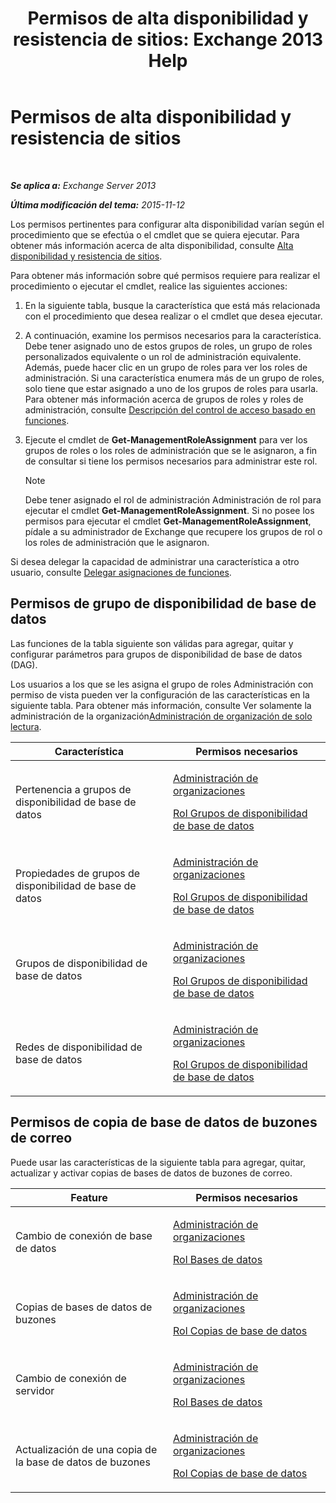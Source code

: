 ﻿---
title: 'Permisos de alta disponibilidad y resistencia de sitios: Exchange 2013 Help'
TOCTitle: Permisos de alta disponibilidad y resistencia de sitios
ms:assetid: 66085107-4d4d-41c3-a425-82314acd9eee
ms:mtpsurl: https://technet.microsoft.com/es-es/library/Dd638136(v=EXCHG.150)
ms:contentKeyID: 48268224
ms.date: 04/23/2018
mtps_version: v=EXCHG.150
ms.translationtype: HT
---

# Permisos de alta disponibilidad y resistencia de sitios

 

_**Se aplica a:** Exchange Server 2013_

_**Última modificación del tema:** 2015-11-12_

Los permisos pertinentes para configurar alta disponibilidad varían según el procedimiento que se efectúa o el cmdlet que se quiera ejecutar. Para obtener más información acerca de alta disponibilidad, consulte [Alta disponibilidad y resistencia de sitios](high-availability-and-site-resilience-exchange-2013-help.md).

Para obtener más información sobre qué permisos requiere para realizar el procedimiento o ejecutar el cmdlet, realice las siguientes acciones:

1.  En la siguiente tabla, busque la característica que está más relacionada con el procedimiento que desea realizar o el cmdlet que desea ejecutar.

2.  A continuación, examine los permisos necesarios para la característica. Debe tener asignado uno de estos grupos de roles, un grupo de roles personalizados equivalente o un rol de administración equivalente. Además, puede hacer clic en un grupo de roles para ver los roles de administración. Si una característica enumera más de un grupo de roles, solo tiene que estar asignado a uno de los grupos de roles para usarla. Para obtener más información acerca de grupos de roles y roles de administración, consulte [Descripción del control de acceso basado en funciones](understanding-role-based-access-control-exchange-2013-help.md).

3.  Ejecute el cmdlet de **Get-ManagementRoleAssignment** para ver los grupos de roles o los roles de administración que se le asignaron, a fin de consultar si tiene los permisos necesarios para administrar este rol.
    

    > [!NOTE]
    > Debe tener asignado el rol de administración Administración de rol para ejecutar el cmdlet <STRONG>Get-ManagementRoleAssignment</STRONG>. Si no posee los permisos para ejecutar el cmdlet <STRONG>Get-ManagementRoleAssignment</STRONG>, pídale a su administrador de Exchange que recupere los grupos de rol o los roles de administración que le asignaron.



Si desea delegar la capacidad de administrar una característica a otro usuario, consulte [Delegar asignaciones de funciones](delegate-role-assignments-exchange-2013-help.md).

## Permisos de grupo de disponibilidad de base de datos

Las funciones de la tabla siguiente son válidas para agregar, quitar y configurar parámetros para grupos de disponibilidad de base de datos (DAG).

Los usuarios a los que se les asigna el grupo de roles Administración con permiso de vista pueden ver la configuración de las características en la siguiente tabla. Para obtener más información, consulte Ver solamente la administración de la organización[Administración de organización de solo lectura](view-only-organization-management-exchange-2013-help.md).


<table>
<colgroup>
<col style="width: 50%" />
<col style="width: 50%" />
</colgroup>
<thead>
<tr class="header">
<th>Característica</th>
<th>Permisos necesarios</th>
</tr>
</thead>
<tbody>
<tr class="odd">
<td><p>Pertenencia a grupos de disponibilidad de base de datos</p></td>
<td><p><a href="organization-management-exchange-2013-help.md">Administración de organizaciones</a></p>
<p><a href="database-availability-groups-role-exchange-2013-help.md">Rol Grupos de disponibilidad de base de datos</a></p></td>
</tr>
<tr class="even">
<td><p>Propiedades de grupos de disponibilidad de base de datos</p></td>
<td><p><a href="organization-management-exchange-2013-help.md">Administración de organizaciones</a></p>
<p><a href="database-availability-groups-role-exchange-2013-help.md">Rol Grupos de disponibilidad de base de datos</a></p></td>
</tr>
<tr class="odd">
<td><p>Grupos de disponibilidad de base de datos</p></td>
<td><p><a href="organization-management-exchange-2013-help.md">Administración de organizaciones</a></p>
<p><a href="database-availability-groups-role-exchange-2013-help.md">Rol Grupos de disponibilidad de base de datos</a></p></td>
</tr>
<tr class="even">
<td><p>Redes de disponibilidad de base de datos</p></td>
<td><p><a href="organization-management-exchange-2013-help.md">Administración de organizaciones</a></p>
<p><a href="database-availability-groups-role-exchange-2013-help.md">Rol Grupos de disponibilidad de base de datos</a></p></td>
</tr>
</tbody>
</table>


## Permisos de copia de base de datos de buzones de correo

Puede usar las características de la siguiente tabla para agregar, quitar, actualizar y activar copias de bases de datos de buzones de correo.


<table>
<colgroup>
<col style="width: 50%" />
<col style="width: 50%" />
</colgroup>
<thead>
<tr class="header">
<th>Feature</th>
<th>Permisos necesarios</th>
</tr>
</thead>
<tbody>
<tr class="odd">
<td><p>Cambio de conexión de base de datos</p></td>
<td><p><a href="organization-management-exchange-2013-help.md">Administración de organizaciones</a></p>
<p><a href="databases-role-exchange-2013-help.md">Rol Bases de datos</a></p></td>
</tr>
<tr class="even">
<td><p>Copias de bases de datos de buzones</p></td>
<td><p><a href="organization-management-exchange-2013-help.md">Administración de organizaciones</a></p>
<p><a href="database-copies-role-exchange-2013-help.md">Rol Copias de base de datos</a></p></td>
</tr>
<tr class="odd">
<td><p>Cambio de conexión de servidor</p></td>
<td><p><a href="organization-management-exchange-2013-help.md">Administración de organizaciones</a></p>
<p><a href="databases-role-exchange-2013-help.md">Rol Bases de datos</a></p></td>
</tr>
<tr class="even">
<td><p>Actualización de una copia de la base de datos de buzones</p></td>
<td><p><a href="organization-management-exchange-2013-help.md">Administración de organizaciones</a></p>
<p><a href="database-copies-role-exchange-2013-help.md">Rol Copias de base de datos</a></p></td>
</tr>
</tbody>
</table>

